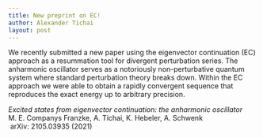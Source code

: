 ```yaml
---
title: New preprint on EC!
author: Alexander Tichai
layout: post
---
```


We recently submitted a new paper using the eigenvector continuation (EC) approach as a resummation tool for divergent perturbation series. The anharmonic oscillator serves as a notoriously non-perturbative quantum system where standard perturbation theory breaks down. Within the EC approach we were able to obtain a rapidly convergent sequence that reproduces the exact energy up to arbitrary precision.

*Excited states from eigenvector continuation: the anharmonic oscillator *\
M. E. Companys Franzke, A. Tichai, K. Hebeler, A. Schwenk\
 arXiv: 2105.03935 (2021)
